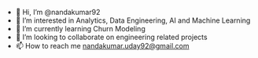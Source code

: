 - 👋 Hi, I’m @nandakumar92
- 👀 I’m interested in Analytics, Data Engineering, AI and Machine Learning 
- 🌱 I’m currently learning Churn Modeling
- 💞️ I’m looking to collaborate on engineering related projects
- 📫 How to reach me nandakumar.uday92@gmail.com

<!---
nandakumar92/nandakumar92 is a ✨ special ✨ repository because its `README.md` (this file) appears on your GitHub profile.
You can click the Preview link to take a look at your changes.
--->
